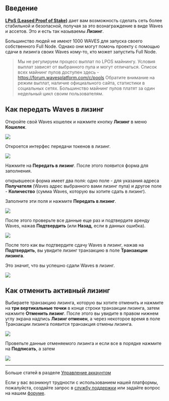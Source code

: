 ## Введение

[**LPoS \(Leased Proof of Stake\)**](/en/blockchain/waves-protocol/leased-proof-of-stake-lpos.md) дает вам возможность сделать сеть более стабильной и безопасной, получая за это вознаграждение в виде Waves и ассетов. Это и есть так называемы **Лизинг**.

Большинство людей не имеют 1000 WAVES для запуска своего собственного Full Node. Однако они могут помочь проекту с помощью сдачи в лизинга своих Waves кому-то, кто может запустить Full Node.

> Мы не регулируем процесс выплат по LPOS майнингу.
Условия выплат зависят от выбранного пула и могут отличаться. Список всех майнинг пулов доступен здесь - https://forum.wavesplatform.com/c/pools
Обратите внимание на режим выплат, наличие официального сайта, статистики в социальных сетях. Большинство майнинг пулов платят за один недельный цикл своим пользователям.

## Как передать Waves в лизинг

Откройте свой Waves кошелек и нажмите кнопку **Лизинг** в меню **Кошелек**.

![](/_assets/waves_leasing_01.png)

Откроется интерфес передачи токенов в лизинг.

![](/_assets/waves_leasing_02.png)

Нажмите на **Передать в лизинг**. После этого появится форма для заполнения.

открывшееся форма имеет два поля: одно поле - для указания адреса **Получателя** (Waves адрес выбранного вами лизинг пула) и другое поле - **Количество** (сумма Waves, которую вы хотите сдать в лизинг).

Заполните эти поля и нажмите **Передать в лизинг**.

![](/_assets/waves_leasing_03.png)

После этого проверьте все данные еще раз и подтвердите аренду Waves, нажав **Подтвердить** (или **Назад**, если в данных ошибка).

![](/_assets/waves_leasing_04.png)

После того как вы подтвердите сдачу Waves в лизинг, нажав на **Подтвердить**, вы увидите лизинг транзакцию в поле **Транзакции лизинга**.

Это значит, что вы успешно сдали Waves в лизинг.

![](/_assets/waves_leasing_05.png)

## Как отменить активный лизинг

Выбираете транзакцию лизинга, которую вы хотите отменить и нажмите на **три вертикальные точки** в конце строки транзакции лизинга, затем нажмите **Отменить лизинг**. После этого вы увидите в правом нижнем углу экрана надпись **Лизинг отменен**, а через некоторое время в поле Транзакции лизинга появится транзакция отмены лизинга.

![](/_assets/waves_leasing_06.png)

Провепьте данные отменяемого лизинга и если все в порядке нажмите на **Подписать**, а затем

![](/_assets/waves_leasing_07.png)
___

Больше статей в разделе [Управление аккаунтом](/waves-client/account-management.md)

Если у вас возникнут трудности с использованием нашей платформы, пожалуйста, создайте запрос в [службу поддержки](https://support.wavesplatform.com/) или задайте вопрос на нашем [форуме](https://forum.wavesplatform.com/).

